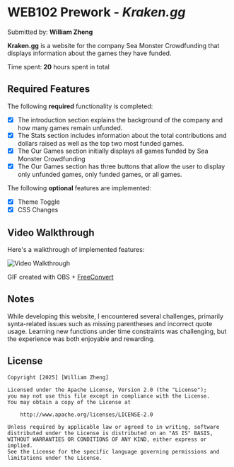 # WEB102 Prework - *Kraken.gg*

Submitted by: **William Zheng**

**Kraken.gg** is a website for the company Sea Monster Crowdfunding that displays information about the games they have funded.

Time spent: **20** hours spent in total

## Required Features

The following **required** functionality is completed:

* [x] The introduction section explains the background of the company and how many games remain unfunded.
* [x] The Stats section includes information about the total contributions and dollars raised as well as the top two most funded games.
* [x] The Our Games section initially displays all games funded by Sea Monster Crowdfunding
* [x] The Our Games section has three buttons that allow the user to display only unfunded games, only funded games, or all games.

The following **optional** features are implemented:

* [x] Theme Toggle
* [x] CSS Changes

## Video Walkthrough

Here's a walkthrough of implemented features:

<img src="https://i.imgur.com/GaEzJdh.gif" title='Video Walkthrough' width='' alt='Video Walkthrough' />

<!-- Replace this with whatever GIF tool you used! -->
GIF created with OBS + [FreeConvert](https:///www.freeconvert.com/)
<!-- Recommended tools:
[Kap](https://getkap.co/) for macOS
[ScreenToGif](https://www.screentogif.com/) for Windows
[peek](https://github.com/phw/peek) for Linux. -->

## Notes

While developing this website, I encountered several challenges, primarily synta-related issues such as missing parentheses and incorrect quote usage. Learning new functions under time constraints was challenging, but the experience was both enjoyable and rewarding.

## License

    Copyright [2025] [William Zheng]

    Licensed under the Apache License, Version 2.0 (the "License");
    you may not use this file except in compliance with the License.
    You may obtain a copy of the License at

        http://www.apache.org/licenses/LICENSE-2.0

    Unless required by applicable law or agreed to in writing, software
    distributed under the License is distributed on an "AS IS" BASIS,
    WITHOUT WARRANTIES OR CONDITIONS OF ANY KIND, either express or implied.
    See the License for the specific language governing permissions and
    limitations under the License.
